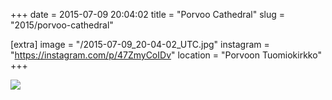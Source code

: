 +++
date = 2015-07-09 20:04:02
title = "Porvoo Cathedral"
slug = "2015/porvoo-cathedral"

[extra]
image = "/2015-07-09_20-04-02_UTC.jpg"
instagram = "https://instagram.com/p/47ZmyCoIDv"
location = "Porvoon Tuomiokirkko"
+++

<img src="/2015-07-09_20-04-02_UTC.jpg" />

